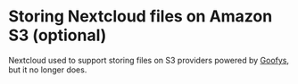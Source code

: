 # Storing Nextcloud files on Amazon S3 (optional)

Nextcloud used to support storing files on S3 providers powered by [Goofys](https://github.com/kahing/goofys), but it no longer does.
